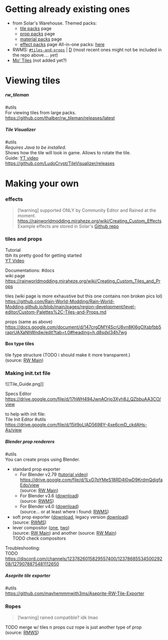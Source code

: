 # Getting already existing ones  
- from Solar's Warehouse.
	Themed packs:
	- [tile packs](https://solaristheworstcatever.github.io/Repo-Site/tiles.html) page
	- [prop packs](https://solaristheworstcatever.github.io/Repo-Site/props.html) page
	- [material packs](https://solaristheworstcatever.github.io/Repo-Site/materials.html) page
	- [effect packs](https://solaristheworstcatever.github.io/Repo-Site/effects.html) page
	All-in-one packs: [here](https://solaristheworstcatever.github.io/Repo-Site/index.html#compilations)
- RWMS: [`#tiles-and-props`](https://discord.com/channels/1237826015829557400/1240708497469866134) | [D](discord://discord.com/channels/1237826015829557400/1240708497469866134) (most recent ones might not be included in the repo above.... *yet*)  
- [Mo' Tiles](https://github.com/rwslugcat/mo-tiles-rw/releases/tag/release) (not added yet?)

# Viewing tiles  
##### rw_tileman
#utils  
For viewing tiles from large packs.  
https://github.com/thalber/rw_tileman/releases/latest

##### Tile Visualizer
#utils  
*Requires Java to be installed.*  
Shows how the tile will look in game. Allows to rotate the tile.  
Guide: [YT video](https://youtu.be/MoX6hXQZVMw)  
https://github.com/LudoCrypt/TileVisualizer/releases

# Making your own

### effects  
>[!warning] supported ONLY by Community Editor and Rained at the moment.  
https://rainworldmodding.miraheze.org/wiki/Creating_Custom_Effects  
Example effects are stored in Solar's [Github repo](https://github.com/solaristheworstcatever/The-Level-Editor-Warehouse/tree/main/Effects/Example%20Effects)  
### tiles and props  
Tutorial  
tbh its pretty good for getting started  
[YT Video](https://www.youtube.com/watch?v=maOTf24PEKs&list=PLOpeR3bQUKEJIGBJ3TATHBLmNvZwyYioT&index=9)


Documentations: #docs  
wiki page  
https://rainworldmodding.miraheze.org/wiki/Creating_Custom_Tiles_and_Props

tiles (wiki page is more exhaustive but this one contains non broken pics lol)  
https://github.com/Rain-World-Modding/Rain-World-Modding.github.io/blob/main/pages/region-development/level-editor/Custom-Palettes%2C-Tiles-and-Props.md

props (same as above)
https://docs.google.com/document/d/147crgDMY4ScrU8vn8Kl6gOXsbfbb5raprUAXaNhWndw/edit?tab=t.0#heading=h.d8sdxl34h7wg  

#### Box type tiles
  
tile fype structure (TODO i should make it more transparent.)  
(source: [RW Main](https://discord.com/channels/291184728944410624/305139167300550666/838172761549045761))


### Making init.txt file  
![[Tile_Guide.png]]

Specs Editor  
https://drive.google.com/file/d/17hWH494JwnAOrjo3Xyh8J_QZbbuAA3CO/view

to help with init file:   
Tile Init Editor #utils  
https://drive.google.com/file/d/15it9oLIAD5698Y-4xe6cmD_ckdAHs-As/view 

##### Blender prop renderers
#utils  
You can create props using Blender.   
- standard prop exporter  
	- For Blender v2.79 ([tutorial video](https://youtu.be/8Nm1jWggH2I))   
	https://drive.google.com/file/d/1LvD7pYMeS18RD4l0wD9KrdmQdigfaEdo/view   
	(source: [RW Main](https://discord.com/channels/291184728944410624/305139167300550666/420327770187366400))  
	- For Blender v3.6 ([download](https://nqywadcmwusjqlrg.public.blob.vercel-storage.com/notes/files/lediting/blender/rainworldProp35_LeeMoriya-9fLHrvIhXe5nMQ5qb3giZSsEsD1xZJ.blend))  
	(source: [RWMS](https://discord.com/channels/1237826015829557400/1238172653819527168/1245868873140539402))  
	- For Blender v4.0 ([download](https://nqywadcmwusjqlrg.public.blob.vercel-storage.com/notes/files/lediting/blender/rainworldProp40-a3M97rg2XAjOsxW9Te8Ut3Agsa9nae.blend))  
	(source... or at least where i found: [RWMS](https://discord.com/channels/1237826015829557400/1237868553450029208/1273024775291277313))  
- soft prop exporter ([download](https://nqywadcmwusjqlrg.public.blob.vercel-storage.com/notes/files/lediting/blender/SoftPropRenderer2-TmpJnWr9hjv26yJlgtGz1g2CzQoeD9.blend), legacy version [download](https://nqywadcmwusjqlrg.public.blob.vercel-storage.com/notes/files/lediting/blender/SoftPropRenderer2Legacy-69bFC7yxPu9EfycaQb6APufQbo4Tfq.blend))  
(source: [RWMS](https://discord.com/channels/1237826015829557400/1238172653819527168/1245873535822598165))  
- lever compositor ([one](https://nqywadcmwusjqlrg.public.blob.vercel-storage.com/notes/files/lediting/blender/Rain_World_Level_Compositor-VHiHHdVwTF19r0hE472p6TKkCGzH0K.blend), [two](https://nqywadcmwusjqlrg.public.blob.vercel-storage.com/notes/files/lediting/blender/Basic%20level%20compositor-NeBhPcLl9ohQP0OHOT7Zk3nzKAMVjF.blend))  
(source: [RW Main](https://discord.com/channels/291184728944410624/804088181904375819/1084222820818628618)) and another (source: [RW Main](https://discord.com/channels/291184728944410624/431534164932689921/1292092416244842627))  
TODO check compositors

Troubleshooting:  
TODO  
https://discord.com/channels/1237826015829557400/1237868553450029208/1279078875481112650

##### Aseprite tile exporter
#utils  
https://github.com/mayhemmmwith3ms/Aseprite-RW-Tile-Exporter  
### Ropes  
> [!warning] rained compatible? idk lmao

TODO merge w/ tiles n props cuz rope is just another type of prop  
(source: [RMWS](https://discord.com/channels/1237826015829557400/1237868553450029208/1283877744857583737))  
